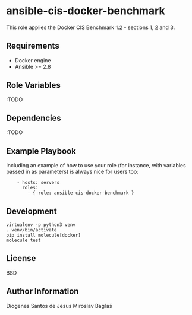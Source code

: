 ansible-cis-docker-benchmark
=========

This role applies the Docker CIS Benchmark 1.2 - sections 1, 2 and 3.

Requirements
------------

- Docker engine
- Ansible >= 2.8

Role Variables
--------------

:TODO

Dependencies
------------

:TODO

Example Playbook
----------------

Including an example of how to use your role (for instance, with variables passed in as parameters) is always nice for users too:


```
    - hosts: servers
      roles:
        - { role: ansible-cis-docker-benchmark }

```

Development
-----------

```
virtualenv -p python3 venv
. venv/bin/activate
pip install molecule[docker]
molecule test
````

License
-------

BSD

Author Information
------------------

Diogenes Santos de Jesus
Miroslav Bagľaš
